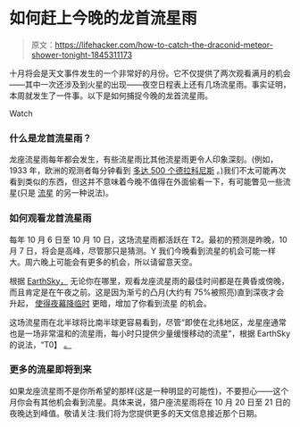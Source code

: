 # 如何赶上今晚的龙首流星雨

> 原文：<https://lifehacker.com/how-to-catch-the-draconid-meteor-shower-tonight-1845311173>

十月将会是天文事件发生的一个非常好的月份。它不仅提供了两次观看满月的机会——其中一次还涉及到火星的出现——夜空日程表上还有几场流星雨。事实证明，本周就发生了一件事。以下是如何捕捉今晚的龙首流星雨。

Watch

### 什么是龙首流星雨？

龙座流星雨每年都会发生，有些流星雨比其他流星雨更令人印象深刻。(例如，1933 年，欧洲的观测者每分钟看到 [多达 500 个德拉科尼斯](https://www.space.com/38390-draconid-meteor-shower-guide.html) 。)我们不太可能再次看到类似的东西，但这并不意味着今晚不值得在外面偷看一下，有可能瞥见一些流星(只是 [流星](https://earthsky.org/tonight/legendary-draconids-boom-or-bust) 的另一种说法)。

### 如何观看龙首流星雨

每年 10 月 6 日至 10 月 10 日，这场流星雨都活跃在 T2。最初的预测是昨晚，10 月 7 日，将会是高峰，尽管那只是猜测。Y 我们今晚看到流星的机会可能一样大。周六晚上可能会有更多的机会，所以请留意天空。

根据 [EarthSky，](https://earthsky.org/tonight/legendary-draconids-boom-or-bust) 无论你在哪里，观看龙座流星雨的最佳时间都是在黄昏或傍晚，而且肯定是在午夜之前。这是因为渐亏的凸月(大约有 75%被照亮)直到深夜才会升起， [使得夜幕降临时](https://lifehacker.com/how-to-find-a-truly-dark-location-for-the-best-photos-o-1844881808) 更暗，增加了你看到流星 的机会。

这场流星雨在北半球将比南半球更容易看到，尽管“即使在北纬地区，龙星座通常也是一场非常温和的流星雨，每小时只提供少量缓慢移动的流星”，根据 EarthSky 的说法，“T0】 [。](https://earthsky.org/tonight/legendary-draconids-boom-or-bust)

### 更多的流星即将到来

如果龙座流星雨不是你所希望的那样(这是一种明显的可能性)，不要担心——这个月你会有其他机会看到流星。具体来说，猎户座流星雨将在 10 月 20 日至 21 日的夜晚达到峰值。敬请关注:我们将为您提供更多的天文信息接近那个日期。